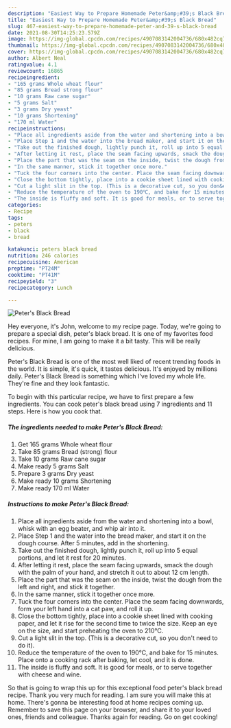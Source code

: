 ```yaml
---
description: "Easiest Way to Prepare Homemade Peter&amp;#39;s Black Bread"
title: "Easiest Way to Prepare Homemade Peter&amp;#39;s Black Bread"
slug: 467-easiest-way-to-prepare-homemade-peter-and-39-s-black-bread
date: 2021-08-30T14:25:23.579Z
image: https://img-global.cpcdn.com/recipes/4907083142004736/680x482cq70/peters-black-bread-recipe-main-photo.jpg
thumbnail: https://img-global.cpcdn.com/recipes/4907083142004736/680x482cq70/peters-black-bread-recipe-main-photo.jpg
cover: https://img-global.cpcdn.com/recipes/4907083142004736/680x482cq70/peters-black-bread-recipe-main-photo.jpg
author: Albert Neal
ratingvalue: 4.1
reviewcount: 16865
recipeingredient:
- "165 grams Whole wheat flour"
- "85 grams Bread strong flour"
- "10 grams Raw cane sugar"
- "5 grams Salt"
- "3 grams Dry yeast"
- "10 grams Shortening"
- "170 ml Water"
recipeinstructions:
- "Place all ingredients aside from the water and shortening into a bowl, whisk with an egg beater, and whip air into it."
- "Place Step 1 and the water into the bread maker, and start it on the dough course. After 5 minutes, add in the shortening."
- "Take out the finished dough, lightly punch it, roll up into 5 equal portions, and let it rest for 20 minutes."
- "After letting it rest, place the seam facing upwards, smack the dough with the palm of your hand, and stretch it out to about 12 cm length."
- "Place the part that was the seam on the inside, twist the dough from the left and right, and stick it together."
- "In the same manner, stick it together once more."
- "Tuck the four corners into the center. Place the seam facing downwards, form your left hand into a cat paw, and roll it up."
- "Close the bottom tightly, place into a cookie sheet lined with cooking paper, and let it rise for the second time to twice the size. Keep an eye on the size, and start preheating the oven to 210℃."
- "Cut a light slit in the top. (This is a decorative cut, so you don&#39;t need to do it)."
- "Reduce the temperature of the oven to 190℃, and bake for 15 minutes. Place onto a cooking rack after baking, let cool, and it is done."
- "The inside is fluffy and soft. It is good for meals, or to serve together with cheese and wine."
categories:
- Recipe
tags:
- peters
- black
- bread

katakunci: peters black bread 
nutrition: 246 calories
recipecuisine: American
preptime: "PT24M"
cooktime: "PT41M"
recipeyield: "3"
recipecategory: Lunch

---
```



![Peter&#39;s Black Bread](https://img-global.cpcdn.com/recipes/4907083142004736/680x482cq70/peters-black-bread-recipe-main-photo.jpg)

Hey everyone, it's John, welcome to my recipe page. Today, we're going to prepare a special dish, peter&#39;s black bread. It is one of my favorites food recipes. For mine, I am going to make it a bit tasty. This will be really delicious.



Peter&#39;s Black Bread is one of the most well liked of recent trending foods in the world. It is simple, it's quick, it tastes delicious. It's enjoyed by millions daily. Peter&#39;s Black Bread is something which I've loved my whole life. They're fine and they look fantastic.


To begin with this particular recipe, we have to first prepare a few ingredients. You can cook peter&#39;s black bread using 7 ingredients and 11 steps. Here is how you cook that.

<!--inarticleads1-->

##### The ingredients needed to make Peter&#39;s Black Bread:

1. Get 165 grams Whole wheat flour
1. Take 85 grams Bread (strong) flour
1. Take 10 grams Raw cane sugar
1. Make ready 5 grams Salt
1. Prepare 3 grams Dry yeast
1. Make ready 10 grams Shortening
1. Make ready 170 ml Water




<!--inarticleads2-->

##### Instructions to make Peter&#39;s Black Bread:

1. Place all ingredients aside from the water and shortening into a bowl, whisk with an egg beater, and whip air into it.
1. Place Step 1 and the water into the bread maker, and start it on the dough course. After 5 minutes, add in the shortening.
1. Take out the finished dough, lightly punch it, roll up into 5 equal portions, and let it rest for 20 minutes.
1. After letting it rest, place the seam facing upwards, smack the dough with the palm of your hand, and stretch it out to about 12 cm length.
1. Place the part that was the seam on the inside, twist the dough from the left and right, and stick it together.
1. In the same manner, stick it together once more.
1. Tuck the four corners into the center. Place the seam facing downwards, form your left hand into a cat paw, and roll it up.
1. Close the bottom tightly, place into a cookie sheet lined with cooking paper, and let it rise for the second time to twice the size. Keep an eye on the size, and start preheating the oven to 210℃.
1. Cut a light slit in the top. (This is a decorative cut, so you don&#39;t need to do it).
1. Reduce the temperature of the oven to 190℃, and bake for 15 minutes. Place onto a cooking rack after baking, let cool, and it is done.
1. The inside is fluffy and soft. It is good for meals, or to serve together with cheese and wine.




So that is going to wrap this up for this exceptional food peter&#39;s black bread recipe. Thank you very much for reading. I am sure you will make this at home. There's gonna be interesting food at home recipes coming up. Remember to save this page on your browser, and share it to your loved ones, friends and colleague. Thanks again for reading. Go on get cooking!

